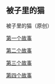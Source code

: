 ## 被子里的猫

被子里的猫（原创）

[第一个故事](https://tekan-0423.github.io/novel/第一个故事-卡洛斯.html) 

[第二个故事](https://tekan-0423.github.io/novel/第二个故事-杰里.html) 

[第三个故事](https://tekan-0423.github.io/novel/第三个故事-克里斯的玫瑰.html) 

[第四个故事](https://tekan-0423.github.io/novel/第四个故事-Antoine.html) 


